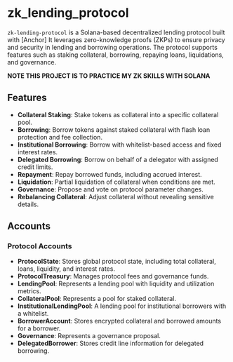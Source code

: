 # zk_lending_protocol


`zk-lending-protocol` is a Solana-based decentralized lending protocol built with [Anchor] It leverages zero-knowledge proofs (ZKPs) to ensure privacy and security in lending and borrowing operations. The protocol supports features such as staking collateral, borrowing, repaying loans, liquidations, and governance.


**NOTE THIS PROJECT IS TO PRACTICE MY ZK SKILLS WITH SOLANA**

## Features

- **Collateral Staking**: Stake tokens as collateral into a specific collateral pool.
- **Borrowing**: Borrow tokens against staked collateral with flash loan protection and fee collection.
- **Institutional Borrowing**: Borrow with whitelist-based access and fixed interest rates.
- **Delegated Borrowing**: Borrow on behalf of a delegator with assigned credit limits.
- **Repayment**: Repay borrowed funds, including accrued interest.
- **Liquidation**: Partial liquidation of collateral when conditions are met.
- **Governance**: Propose and vote on protocol parameter changes.
- **Rebalancing Collateral**: Adjust collateral without revealing sensitive details.

## Accounts

### Protocol Accounts

- **ProtocolState**: Stores global protocol state, including total collateral, loans, liquidity, and interest rates.
- **ProtocolTreasury**: Manages protocol fees and governance funds.
- **LendingPool**: Represents a lending pool with liquidity and utilization metrics.
- **CollateralPool**: Represents a pool for staked collateral.
- **InstitutionalLendingPool**: A lending pool for institutional borrowers with a whitelist.
- **BorrowerAccount**: Stores encrypted collateral and borrowed amounts for a borrower.
- **Governance**: Represents a governance proposal.
- **DelegatedBorrower**: Stores credit line information for delegated borrowing.

